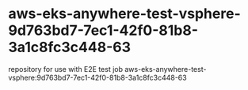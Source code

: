 # aws-eks-anywhere-test-vsphere-9d763bd7-7ec1-42f0-81b8-3a1c8fc3c448-63
repository for use with E2E test job aws-eks-anywhere-test-vsphere:9d763bd7-7ec1-42f0-81b8-3a1c8fc3c448-63
